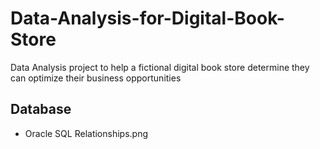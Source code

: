 # Data-Analysis-for-Digital-Book-Store
Data Analysis project to help a fictional digital book store determine they can optimize their business opportunities

Database
------------
* Oracle SQL
Relationships.png
